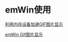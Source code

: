 # emWin使用

[利用内存设备加速GIF图片显示](https://blog.csdn.net/zzz_xxj/article/details/114696404?ops_request_misc=%257B%2522request%255Fid%2522%253A%2522166912084916782412540871%2522%252C%2522scm%2522%253A%252220140713.130102334.pc%255Fall.%2522%257D&request_id=166912084916782412540871&biz_id=0&utm_medium=distribute.pc_search_result.none-task-blog-2~all~first_rank_ecpm_v1~rank_v31_ecpm-1-114696404-null-null.142^v66^control,201^v3^add_ask,213^v2^t3_control1&utm_term=emwin%20%20Gif&spm=1018.2226.3001.4187)

[emWin Gif图片显示](https://blog.csdn.net/Simon223/article/details/118389636?ops_request_misc=%257B%2522request%255Fid%2522%253A%2522166912084916782412540871%2522%252C%2522scm%2522%253A%252220140713.130102334.pc%255Fall.%2522%257D&request_id=166912084916782412540871&biz_id=0&utm_medium=distribute.pc_search_result.none-task-blog-2~all~first_rank_ecpm_v1~rank_v31_ecpm-2-118389636-null-null.142^v66^control,201^v3^add_ask,213^v2^t3_control1&utm_term=emwin%20%20Gif&spm=1018.2226.3001.4187)